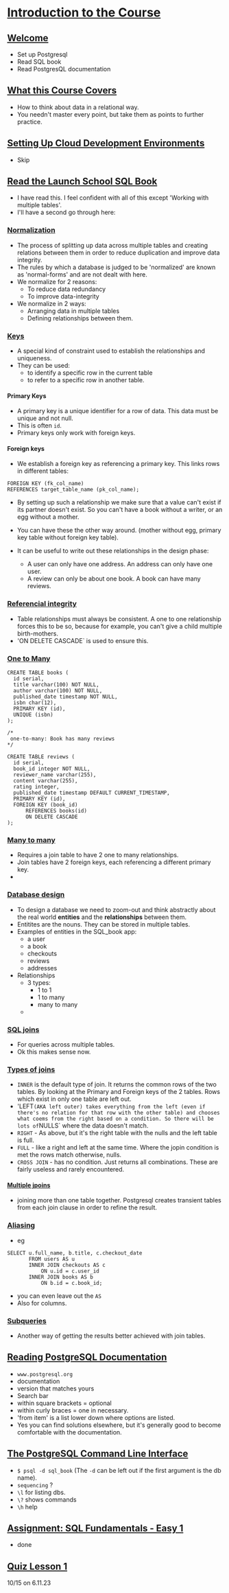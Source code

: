 # [Introduction to the Course](https://launchschool.com/lessons/234afac4/assignments)

## [Welcome](https://launchschool.com/lessons/234afac4/assignments/8c69fd57)

- Set up Postgresql
- Read SQL book
- Read PostgresQL documentation

## [What this Course Covers](https://launchschool.com/lessons/234afac4/assignments/873ccdc3)

- How to think about data in a relational way.
- You needn't master every point, but take them as points to further practice.

## [Setting Up Cloud Development Environments](https://launchschool.com/lessons/234afac4/assignments/1e12a2f9)

- Skip

## [Read the Launch School SQL Book](https://launchschool.com/lessons/234afac4/assignments/113b986c)

- I have read this. I feel confident with all of this except 'Working with multiple tables'.
- I'll have a second go through here:

### [Normalization](https://launchschool.com/books/sql/read/table_relationships#normalization)

- The process of splitting up data across multiple tables and creating relations between them in order to reduce duplication and improve data integrity.
- The rules by which a database is judged to be 'normalized' are known as 'normal-forms' and are not dealt with here.
- We normalize for 2 reasons:
  - To reduce data redundancy
  - To improve data-integrity
- We normalize in 2 ways:
  - Arranging data in multiple tables
  - Defining relationships between them.

### [Keys](https://launchschool.com/books/sql/read/table_relationships#keys)

- A special kind of constraint used to establish the relationships and uniqueness.
- They can be used:
    - to identify a specific row in the current table
    - to refer to a specific row in another table.
 
#### Primary Keys

- A primary key is a unique identifier for a row of data. This data must be unique and not null.
- This is often `id`.
- Primary keys only work with foreign keys.

#### Foreign keys

- We establish a foreign key as referencing a primary key. This links rows in different tables:

```
FOREIGN KEY (fk_col_name)
REFERENCES target_table_name (pk_col_name);
```

- By setting up such a relationship we make sure that a value can't exist if its partner doesn't exist. So you can't have a book without a writer, or an egg without a mother.
- You can have these the other way around. (mother without egg, primary key table without foreign key table).

- It can be useful to write out these relationships in the design phase:
  - A user can only have one address. An address can only have one user.
  - A review can only be about one book. A book can have many reviews.

### [Referencial integrity](https://launchschool.com/books/sql/read/table_relationships#referentialintegrity)

- Table relationships must always be consistent. A one to one relationship forces this to be so, because for example, you can't give a child multiple birth-mothers.
- 'ON DELETE CASCADE` is used to ensure this.

### [One to Many](https://launchschool.com/books/sql/read/table_relationships#onetomany)

```
CREATE TABLE books (
  id serial,
  title varchar(100) NOT NULL,
  author varchar(100) NOT NULL,
  published_date timestamp NOT NULL,
  isbn char(12),
  PRIMARY KEY (id),
  UNIQUE (isbn)
);

/*
 one-to-many: Book has many reviews
*/

CREATE TABLE reviews (
  id serial,
  book_id integer NOT NULL,
  reviewer_name varchar(255),
  content varchar(255),
  rating integer,
  published_date timestamp DEFAULT CURRENT_TIMESTAMP,
  PRIMARY KEY (id),
  FOREIGN KEY (book_id)
      REFERENCES books(id)
      ON DELETE CASCADE
);
```

### [Many to many](https://launchschool.com/books/sql/read/table_relationships#manytomany)

- Requires a join table to have 2 one to many relationships.
- Join tables have 2 foreign keys, each referencing a different primary key.
- 

### [Database design](https://launchschool.com/books/sql/read/table_relationships#databasedesign)

- To design a database we need to zoom-out and think abstractly about the real world **entities** and the **relationships** between them.
- Entitites are the nouns. They can be stored in multiple tables.
- Examples of entities in the SQL_book app:
  - a user
  - a book
  - checkouts
  - reviews
  - addresses
- Relationships
  - 3 types:
    - 1 to 1
    - 1 to many
    - many to many
  - 

### [SQL joins](https://launchschool.com/books/sql/read/joins#joinsyntax)

- For queries across multiple tables.
- Ok this makes sense now.

### [Types of joins](https://launchschool.com/books/sql/read/joins#typesofjoins)

- `INNER` is the default type of join. It returns the common rows of the two tables. By looking at the Primary and Foreign keys of the 2 tables. Rows which exist in only one table are left out.
- 'LEFT` (AKA left outer) takes everything from the left (even if there's no relation for that row with the other table) and chooses what coems from the right based on a condition. So there will be lots of `NULLS` where the data doesn't match.
- `RIGHT` - As above, but it's the right table with the nulls and the left table is full.
- `FULL` - like a right and left at the same time. Where the jopin condition is met the rows match otherwise, nulls.
- `CROSS JOIN` - has no condition. Just returns all combinations. These are fairly useless and rarely encountered.

#### [Multiple jpoins](https://launchschool.com/books/sql/read/joins#multiplejoins)

- joining more than one table together. Postgresql creates transient tables from each join clause in order to refine the result.

### [Aliasing](https://launchschool.com/books/sql/read/joins#aliasing)

- eg
```
SELECT u.full_name, b.title, c.checkout_date
       FROM users AS u
       INNER JOIN checkouts AS c
           ON u.id = c.user_id
       INNER JOIN books AS b
           ON b.id = c.book_id;
```

- you can even leave out the `AS`
- Also for columns.

### [Subqueries](https://launchschool.com/books/sql/read/joins#subqueries)

- Another way of getting the results better achieved with join tables.

## [Reading PostgreSQL Documentation](https://launchschool.com/lessons/234afac4/assignments/5aafff3f)

- `www.postgresql.org`
- documentation
- version that matches yours
- Search bar
- within square brackets = optional
- within curly braces = one in necessary.
- 'from item' is a list lower down where options are listed.
- Yes you can find solutions elsewhere, but it's generally good to become comfortable with the documentation.

## [The PostgreSQL Command Line Interface](https://launchschool.com/lessons/234afac4/assignments/bc529bcf)

- `$ psql -d sql_book` (The `-d` can be left out if the first argument is the db name).
- `sequencing` ?
- `\l` for listing dbs.
- `\?`  shows commands
- `\h` help

## [Assignment: SQL Fundamentals - Easy 1](https://launchschool.com/lessons/234afac4/assignments/20d963df)

- done

## [Quiz Lesson 1](https://launchschool.com/quizzes/7e12784c/edit)

10/15 on 6.11.23

